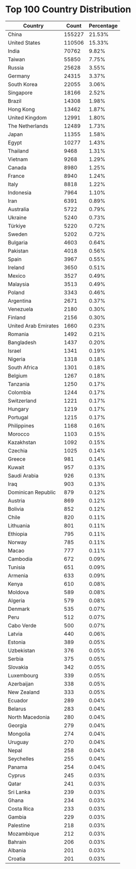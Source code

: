 # Top 100 Country Distribution
| Country | Count | Percentage |
|----|----|----|
| China | 155227 | 21.53% |
| United States | 110506 | 15.33% |
| India | 70762 | 9.82% |
| Taiwan | 55850 | 7.75% |
| Russia | 25628 | 3.55% |
| Germany | 24315 | 3.37% |
| South Korea | 22055 | 3.06% |
| Singapore | 18166 | 2.52% |
| Brazil | 14308 | 1.98% |
| Hong Kong | 13462 | 1.87% |
| United Kingdom | 12991 | 1.80% |
| The Netherlands | 12489 | 1.73% |
| Japan | 11355 | 1.58% |
| Egypt | 10277 | 1.43% |
| Thailand | 9468 | 1.31% |
| Vietnam | 9268 | 1.29% |
| Canada | 8980 | 1.25% |
| France | 8940 | 1.24% |
| Italy | 8818 | 1.22% |
| Indonesia | 7964 | 1.10% |
| Iran | 6391 | 0.89% |
| Australia | 5722 | 0.79% |
| Ukraine | 5240 | 0.73% |
| Türkiye | 5220 | 0.72% |
| Sweden | 5202 | 0.72% |
| Bulgaria | 4603 | 0.64% |
| Pakistan | 4018 | 0.56% |
| Spain | 3967 | 0.55% |
| Ireland | 3650 | 0.51% |
| Mexico | 3527 | 0.49% |
| Malaysia | 3513 | 0.49% |
| Poland | 3343 | 0.46% |
| Argentina | 2671 | 0.37% |
| Venezuela | 2180 | 0.30% |
| Finland | 2156 | 0.30% |
| United Arab Emirates | 1660 | 0.23% |
| Romania | 1492 | 0.21% |
| Bangladesh | 1437 | 0.20% |
| Israel | 1341 | 0.19% |
| Nigeria | 1318 | 0.18% |
| South Africa | 1301 | 0.18% |
| Belgium | 1267 | 0.18% |
| Tanzania | 1250 | 0.17% |
| Colombia | 1244 | 0.17% |
| Switzerland | 1221 | 0.17% |
| Hungary | 1219 | 0.17% |
| Portugal | 1215 | 0.17% |
| Philippines | 1168 | 0.16% |
| Morocco | 1103 | 0.15% |
| Kazakhstan | 1092 | 0.15% |
| Czechia | 1025 | 0.14% |
| Greece | 981 | 0.14% |
| Kuwait | 957 | 0.13% |
| Saudi Arabia | 926 | 0.13% |
| Iraq | 903 | 0.13% |
| Dominican Republic | 879 | 0.12% |
| Austria | 869 | 0.12% |
| Bolivia | 852 | 0.12% |
| Chile | 820 | 0.11% |
| Lithuania | 801 | 0.11% |
| Ethiopia | 795 | 0.11% |
| Norway | 785 | 0.11% |
| Macao | 777 | 0.11% |
| Cambodia | 672 | 0.09% |
| Tunisia | 651 | 0.09% |
| Armenia | 633 | 0.09% |
| Kenya | 610 | 0.08% |
| Moldova | 589 | 0.08% |
| Algeria | 579 | 0.08% |
| Denmark | 535 | 0.07% |
| Peru | 512 | 0.07% |
| Cabo Verde | 500 | 0.07% |
| Latvia | 440 | 0.06% |
| Estonia | 389 | 0.05% |
| Uzbekistan | 376 | 0.05% |
| Serbia | 375 | 0.05% |
| Slovakia | 342 | 0.05% |
| Luxembourg | 339 | 0.05% |
| Azerbaijan | 338 | 0.05% |
| New Zealand | 333 | 0.05% |
| Ecuador | 289 | 0.04% |
| Belarus | 283 | 0.04% |
| North Macedonia | 280 | 0.04% |
| Georgia | 279 | 0.04% |
| Mongolia | 274 | 0.04% |
| Uruguay | 270 | 0.04% |
| Nepal | 258 | 0.04% |
| Seychelles | 255 | 0.04% |
| Panama | 254 | 0.04% |
| Cyprus | 245 | 0.03% |
| Qatar | 241 | 0.03% |
| Sri Lanka | 239 | 0.03% |
| Ghana | 234 | 0.03% |
| Costa Rica | 233 | 0.03% |
| Gambia | 229 | 0.03% |
| Palestine | 218 | 0.03% |
| Mozambique | 212 | 0.03% |
| Bahrain | 206 | 0.03% |
| Albania | 201 | 0.03% |
| Croatia | 201 | 0.03% |
